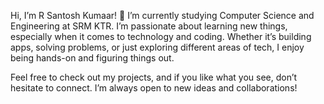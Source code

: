 Hi, I’m R Santosh Kumaar! 👋 I’m currently studying Computer Science and Engineering at SRM KTR. I’m passionate about learning new things, especially when it comes to technology and coding. Whether it’s building apps, solving problems, or just exploring different areas of tech, I enjoy being hands-on and figuring things out.

Feel free to check out my projects, and if you like what you see, don’t hesitate to connect. I’m always open to new ideas and collaborations!


